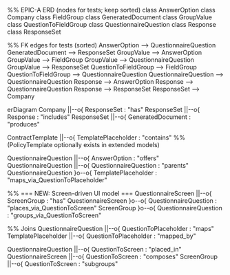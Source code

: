 %% EPIC-A ERD (nodes for tests; keep sorted)
class AnswerOption
class Company
class FieldGroup
class GeneratedDocument
class GroupValue
class QuestionToFieldGroup
class QuestionnaireQuestion
class Response
class ResponseSet

%% FK edges for tests (sorted)
AnswerOption --> QuestionnaireQuestion
GeneratedDocument --> ResponseSet
GroupValue --> AnswerOption
GroupValue --> FieldGroup
GroupValue --> QuestionnaireQuestion
GroupValue --> ResponseSet
QuestionToFieldGroup --> FieldGroup
QuestionToFieldGroup --> QuestionnaireQuestion
QuestionnaireQuestion --> QuestionnaireQuestion
Response --> AnswerOption
Response --> QuestionnaireQuestion
Response --> ResponseSet
ResponseSet --> Company


erDiagram
  Company ||--o{ ResponseSet : "has"
  ResponseSet ||--o{ Response : "includes"
  ResponseSet ||--o{ GeneratedDocument : "produces"

  ContractTemplate ||--o{ TemplatePlaceholder : "contains"
  %% (PolicyTemplate optionally exists in extended models)

  QuestionnaireQuestion ||--o{ AnswerOption : "offers"
  QuestionnaireQuestion ||--o{ QuestionnaireQuestion : "parents"
  QuestionnaireQuestion }o--o{ TemplatePlaceholder : "maps_via_QuestionToPlaceholder"

  %% === NEW: Screen-driven UI model ===
  QuestionnaireScreen ||--o{ ScreenGroup : "has"
  QuestionnaireScreen }o--o{ QuestionnaireQuestion : "places_via_QuestionToScreen"
  ScreenGroup }o--o{ QuestionnaireQuestion : "groups_via_QuestionToScreen"

  %% Joins
  QuestionnaireQuestion ||--o{ QuestionToPlaceholder : "maps"
  TemplatePlaceholder ||--o{ QuestionToPlaceholder : "mapped_by"

  QuestionnaireQuestion ||--o{ QuestionToScreen : "placed_in"
  QuestionnaireScreen ||--o{ QuestionToScreen : "composes"
  ScreenGroup ||--o{ QuestionToScreen : "subgroups"
